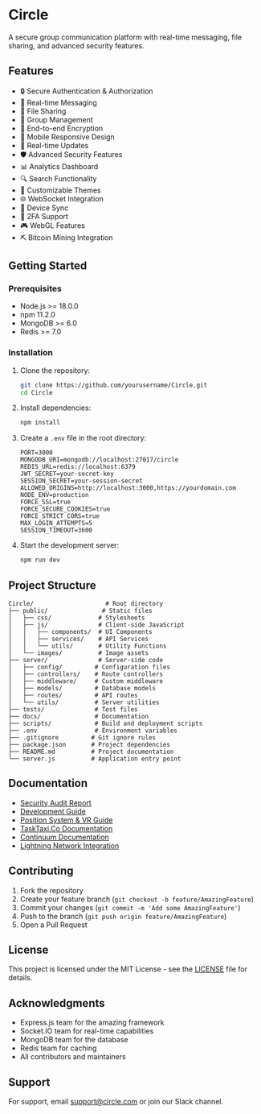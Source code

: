 # Circle

A secure group communication platform with real-time messaging, file sharing, and advanced security features.

## Features

- 🔒 Secure Authentication & Authorization
- 💬 Real-time Messaging
- 📁 File Sharing
- 👥 Group Management
- 🔐 End-to-end Encryption
- 📱 Mobile Responsive Design
- 🔄 Real-time Updates
- 🛡️ Advanced Security Features
- 📊 Analytics Dashboard
- 🔍 Search Functionality
- 🎨 Customizable Themes
- 🌐 WebSocket Integration
- 📱 Device Sync
- 🔐 2FA Support
- 🎮 WebGL Features
- ⛏️ Bitcoin Mining Integration

## Getting Started

### Prerequisites

- Node.js >= 18.0.0
- npm 11.2.0
- MongoDB >= 6.0
- Redis >= 7.0

### Installation

1. Clone the repository:
   ```bash
   git clone https://github.com/yourusername/Circle.git
   cd Circle
   ```

2. Install dependencies:
   ```bash
   npm install
   ```

3. Create a `.env` file in the root directory:
   ```env
   PORT=3000
   MONGODB_URI=mongodb://localhost:27017/circle
   REDIS_URL=redis://localhost:6379
   JWT_SECRET=your-secret-key
   SESSION_SECRET=your-session-secret
   ALLOWED_ORIGINS=http://localhost:3000,https://yourdomain.com
   NODE_ENV=production
   FORCE_SSL=true
   FORCE_SECURE_COOKIES=true
   FORCE_STRICT_CORS=true
   MAX_LOGIN_ATTEMPTS=5
   SESSION_TIMEOUT=3600
   ```

4. Start the development server:
   ```bash
   npm run dev
   ```

## Project Structure

```
Circle/                    # Root directory
├── public/               # Static files
│   ├── css/             # Stylesheets
│   ├── js/              # Client-side JavaScript
│   │   ├── components/  # UI Components
│   │   ├── services/    # API Services
│   │   └── utils/       # Utility Functions
│   └── images/          # Image assets
├── server/              # Server-side code
│   ├── config/         # Configuration files
│   ├── controllers/    # Route controllers
│   ├── middleware/     # Custom middleware
│   ├── models/         # Database models
│   ├── routes/         # API routes
│   └── utils/          # Server utilities
├── tests/              # Test files
├── docs/               # Documentation
├── scripts/            # Build and deployment scripts
├── .env                # Environment variables
├── .gitignore         # Git ignore rules
├── package.json       # Project dependencies
├── README.md          # Project documentation
└── server.js          # Application entry point
```

## Documentation

- [Security Audit Report](Circle/README_SecurityAudit.md)
- [Development Guide](Circle/README3.md)
- [Position System & VR Guide](Circle/README2.md)
- [TaskTaxi.Co Documentation](Circle/README4.md)
- [Continuum Documentation](Circle/README_Continuum.md)
- [Lightning Network Integration](Circle/docs/LIGHTNING.md)

## Contributing

1. Fork the repository
2. Create your feature branch (`git checkout -b feature/AmazingFeature`)
3. Commit your changes (`git commit -m 'Add some AmazingFeature'`)
4. Push to the branch (`git push origin feature/AmazingFeature`)
5. Open a Pull Request

## License

This project is licensed under the MIT License - see the [LICENSE](Circle/LICENSE) file for details.

## Acknowledgments

- Express.js team for the amazing framework
- Socket.IO team for real-time capabilities
- MongoDB team for the database
- Redis team for caching
- All contributors and maintainers

## Support

For support, email support@circle.com or join our Slack channel.
